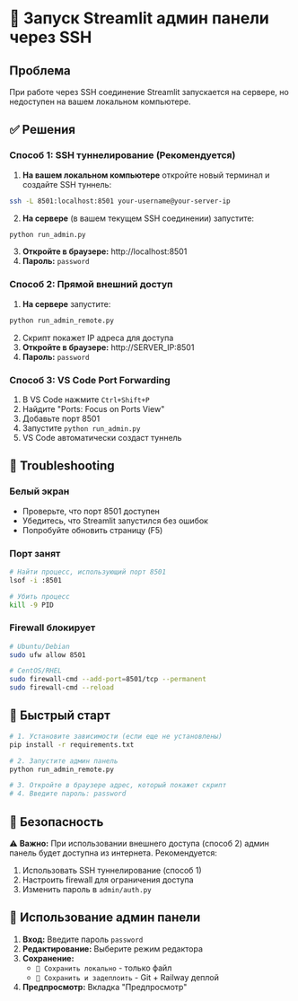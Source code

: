 # 🚀 Запуск Streamlit админ панели через SSH

## Проблема
При работе через SSH соединение Streamlit запускается на сервере, но недоступен на вашем локальном компьютере.

## ✅ Решения

### Способ 1: SSH туннелирование (Рекомендуется)

1. **На вашем локальном компьютере** откройте новый терминал и создайте SSH туннель:
```bash
ssh -L 8501:localhost:8501 your-username@your-server-ip
```

2. **На сервере** (в вашем текущем SSH соединении) запустите:
```bash
python run_admin.py
```

3. **Откройте в браузере:** http://localhost:8501
4. **Пароль:** `password`

### Способ 2: Прямой внешний доступ

1. **На сервере** запустите:
```bash
python run_admin_remote.py
```

2. Скрипт покажет IP адреса для доступа
3. **Откройте в браузере:** http://SERVER_IP:8501
4. **Пароль:** `password`

### Способ 3: VS Code Port Forwarding

1. В VS Code нажмите `Ctrl+Shift+P`
2. Найдите "Ports: Focus on Ports View"
3. Добавьте порт 8501
4. Запустите `python run_admin.py`
5. VS Code автоматически создаст туннель

## 🔧 Troubleshooting

### Белый экран
- Проверьте, что порт 8501 доступен
- Убедитесь, что Streamlit запустился без ошибок
- Попробуйте обновить страницу (F5)

### Порт занят
```bash
# Найти процесс, использующий порт 8501
lsof -i :8501

# Убить процесс
kill -9 PID
```

### Firewall блокирует
```bash
# Ubuntu/Debian
sudo ufw allow 8501

# CentOS/RHEL
sudo firewall-cmd --add-port=8501/tcp --permanent
sudo firewall-cmd --reload
```

## 🎯 Быстрый старт

```bash
# 1. Установите зависимости (если еще не установлены)
pip install -r requirements.txt

# 2. Запустите админ панель
python run_admin_remote.py

# 3. Откройте в браузере адрес, который покажет скрипт
# 4. Введите пароль: password
```

## 🔐 Безопасность

⚠️ **Важно:** При использовании внешнего доступа (способ 2) админ панель будет доступна из интернета. Рекомендуется:

1. Использовать SSH туннелирование (способ 1)
2. Настроить firewall для ограничения доступа
3. Изменить пароль в `admin/auth.py`

## 📝 Использование админ панели

1. **Вход:** Введите пароль `password`
2. **Редактирование:** Выберите режим редактора
3. **Сохранение:** 
   - `💾 Сохранить локально` - только файл
   - `🚀 Сохранить и задеплоить` - Git + Railway деплой
4. **Предпросмотр:** Вкладка "Предпросмотр"